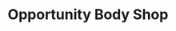 ---
title: "Opportunity Body Shop"
url: /spokane-valley/opportunity-body-shop/
shop: Autowerkstatt
---